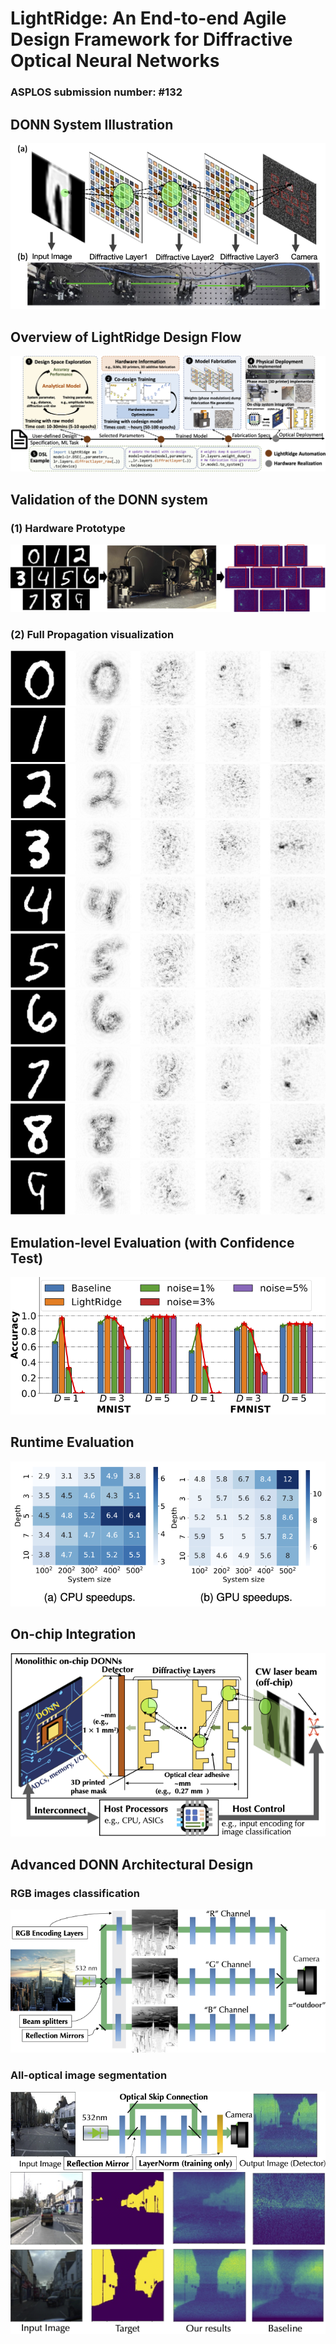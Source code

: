 # LightRidge: An End-to-end Agile Design Framework for Diffractive Optical Neural Networks

### ASPLOS submission number: #132
## DONN System Illustration
![](figs/DONNsystem.png)

## Overview of LightRidge Design Flow
![](figs/Overview-crop.png)

## Validation of the DONN system
### (1) Hardware Prototype
![](figs/eval_exp.png)
### (2) Full Propagation visualization
![](figs/0.png)
![](figs/1.png)
![](figs/2.png)
![](figs/3.png)
![](figs/4.png)
![](figs/5.png)
![](figs/6.png)
![](figs/7.png)
![](figs/8.png)
![](figs/9.png)
## Emulation-level Evaluation (with Confidence Test)
![](figs/result_acc_conf-4.png)
## Runtime Evaluation
![](figs/speedups.png)

## On-chip Integration
![](figs/on_chip_integration-crop.png)

## Advanced DONN Architectural Design
### RGB images classification
![](figs/RGB_arch.png)
### All-optical image segmentation
![](figs/segmentation_1.png)
![](figs/segmentation_2.png)